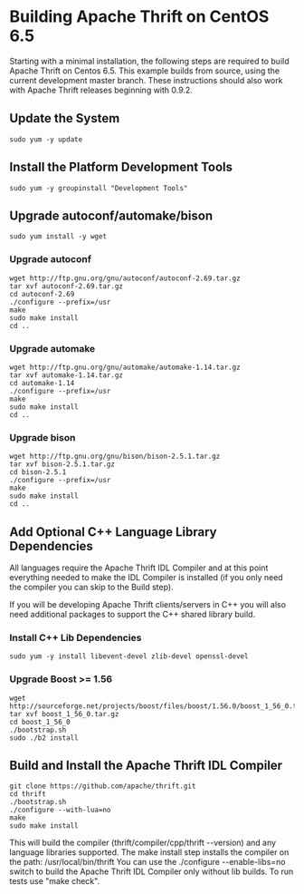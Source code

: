 # Building Apache Thrift on CentOS 6.5

Starting with a minimal installation, the following steps are required to build Apache Thrift on Centos 6.5. This example builds from source, using the current development master branch. These instructions should also work with Apache Thrift releases beginning with 0.9.2.

## Update the System

	sudo yum -y update

## Install the Platform Development Tools

	sudo yum -y groupinstall "Development Tools"

## Upgrade autoconf/automake/bison

	sudo yum install -y wget

### Upgrade autoconf

	wget http://ftp.gnu.org/gnu/autoconf/autoconf-2.69.tar.gz
	tar xvf autoconf-2.69.tar.gz
	cd autoconf-2.69
	./configure --prefix=/usr
	make
	sudo make install
	cd ..

### Upgrade automake

	wget http://ftp.gnu.org/gnu/automake/automake-1.14.tar.gz
	tar xvf automake-1.14.tar.gz
	cd automake-1.14
	./configure --prefix=/usr
	make
	sudo make install
	cd ..

### Upgrade bison

	wget http://ftp.gnu.org/gnu/bison/bison-2.5.1.tar.gz
	tar xvf bison-2.5.1.tar.gz
	cd bison-2.5.1
	./configure --prefix=/usr
	make
	sudo make install
	cd ..

## Add Optional C++ Language Library Dependencies

All languages require the Apache Thrift IDL Compiler and at this point everything needed to make the IDL Compiler is installed (if you only need the compiler you can skip to the Build step). 

If you will be developing Apache Thrift clients/servers in C++ you will also need additional packages to support the C++ shared library build.

### Install C++ Lib Dependencies

	sudo yum -y install libevent-devel zlib-devel openssl-devel

### Upgrade Boost >= 1.56

	wget http://sourceforge.net/projects/boost/files/boost/1.56.0/boost_1_56_0.tar.gz
	tar xvf boost_1_56_0.tar.gz
	cd boost_1_56_0
	./bootstrap.sh
	sudo ./b2 install

## Build and Install the Apache Thrift IDL Compiler

	git clone https://github.com/apache/thrift.git
	cd thrift
	./bootstrap.sh
	./configure --with-lua=no
	make
	sudo make install

This will build the compiler (thrift/compiler/cpp/thrift --version) and any language libraries supported. The make install step installs the compiler on the path: /usr/local/bin/thrift
You can use the ./configure --enable-libs=no switch to build the Apache Thrift IDL Compiler only without lib builds. To run tests use "make check".

